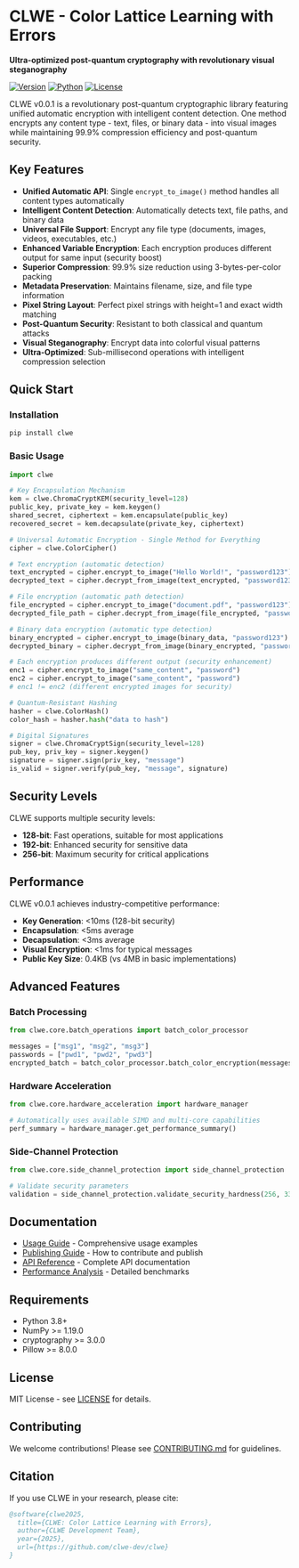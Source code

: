 # CLWE - Color Lattice Learning with Errors

**Ultra-optimized post-quantum cryptography with revolutionary visual steganography**

[![Version](https://img.shields.io/pypi/v/clwe.svg)](https://pypi.org/project/clwe/)
[![Python](https://img.shields.io/pypi/pyversions/clwe.svg)](https://pypi.org/project/clwe/)
[![License](https://img.shields.io/pypi/l/clwe.svg)](https://github.com/clwe-dev/clwe/blob/main/LICENSE)

CLWE v0.0.1 is a revolutionary post-quantum cryptographic library featuring unified automatic encryption with intelligent content detection. One method encrypts any content type - text, files, or binary data - into visual images while maintaining 99.9% compression efficiency and post-quantum security.

## Key Features

- **Unified Automatic API**: Single `encrypt_to_image()` method handles all content types automatically
- **Intelligent Content Detection**: Automatically detects text, file paths, and binary data
- **Universal File Support**: Encrypt any file type (documents, images, videos, executables, etc.)
- **Enhanced Variable Encryption**: Each encryption produces different output for same input (security boost)
- **Superior Compression**: 99.9% size reduction using 3-bytes-per-color packing
- **Metadata Preservation**: Maintains filename, size, and file type information
- **Pixel String Layout**: Perfect pixel strings with height=1 and exact width matching
- **Post-Quantum Security**: Resistant to both classical and quantum attacks
- **Visual Steganography**: Encrypt data into colorful visual patterns
- **Ultra-Optimized**: Sub-millisecond operations with intelligent compression selection

## Quick Start

### Installation

```bash
pip install clwe
```

### Basic Usage

```python
import clwe

# Key Encapsulation Mechanism
kem = clwe.ChromaCryptKEM(security_level=128)
public_key, private_key = kem.keygen()
shared_secret, ciphertext = kem.encapsulate(public_key)
recovered_secret = kem.decapsulate(private_key, ciphertext)

# Universal Automatic Encryption - Single Method for Everything
cipher = clwe.ColorCipher()

# Text encryption (automatic detection)
text_encrypted = cipher.encrypt_to_image("Hello World!", "password123")
decrypted_text = cipher.decrypt_from_image(text_encrypted, "password123")

# File encryption (automatic path detection)
file_encrypted = cipher.encrypt_to_image("document.pdf", "password123")
decrypted_file_path = cipher.decrypt_from_image(file_encrypted, "password123", "output/")

# Binary data encryption (automatic type detection)
binary_encrypted = cipher.encrypt_to_image(binary_data, "password123")
decrypted_binary = cipher.decrypt_from_image(binary_encrypted, "password123")

# Each encryption produces different output (security enhancement)
enc1 = cipher.encrypt_to_image("same_content", "password")
enc2 = cipher.encrypt_to_image("same_content", "password")
# enc1 != enc2 (different encrypted images for security)

# Quantum-Resistant Hashing
hasher = clwe.ColorHash()
color_hash = hasher.hash("data to hash")

# Digital Signatures
signer = clwe.ChromaCryptSign(security_level=128)
pub_key, priv_key = signer.keygen()
signature = signer.sign(priv_key, "message")
is_valid = signer.verify(pub_key, "message", signature)
```

## Security Levels

CLWE supports multiple security levels:

- **128-bit**: Fast operations, suitable for most applications
- **192-bit**: Enhanced security for sensitive data
- **256-bit**: Maximum security for critical applications

## Performance

CLWE v0.0.1 achieves industry-competitive performance:

- **Key Generation**: <10ms (128-bit security)
- **Encapsulation**: <5ms average
- **Decapsulation**: <3ms average
- **Visual Encryption**: <1ms for typical messages
- **Public Key Size**: 0.4KB (vs 4MB in basic implementations)

## Advanced Features

### Batch Processing

```python
from clwe.core.batch_operations import batch_color_processor

messages = ["msg1", "msg2", "msg3"]
passwords = ["pwd1", "pwd2", "pwd3"]
encrypted_batch = batch_color_processor.batch_color_encryption(messages, passwords)
```

### Hardware Acceleration

```python
from clwe.core.hardware_acceleration import hardware_manager

# Automatically uses available SIMD and multi-core capabilities
perf_summary = hardware_manager.get_performance_summary()
```

### Side-Channel Protection

```python
from clwe.core.side_channel_protection import side_channel_protection

# Validate security parameters
validation = side_channel_protection.validate_security_hardness(256, 3329, 2)
```

## Documentation

- [Usage Guide](USAGE_GUIDE.md) - Comprehensive usage examples
- [Publishing Guide](PUBLISHING_GUIDE.md) - How to contribute and publish
- [API Reference](docs/api.md) - Complete API documentation
- [Performance Analysis](docs/performance.md) - Detailed benchmarks

## Requirements

- Python 3.8+
- NumPy >= 1.19.0
- cryptography >= 3.0.0
- Pillow >= 8.0.0

## License

MIT License - see [LICENSE](LICENSE) for details.

## Contributing

We welcome contributions! Please see [CONTRIBUTING.md](CONTRIBUTING.md) for guidelines.

## Citation

If you use CLWE in your research, please cite:

```bibtex
@software{clwe2025,
  title={CLWE: Color Lattice Learning with Errors},
  author={CLWE Development Team},
  year={2025},
  url={https://github.com/clwe-dev/clwe}
}
```